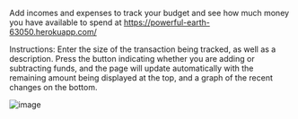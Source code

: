 Add incomes and expenses to track your budget and see how much money you have available to spend at https://powerful-earth-63050.herokuapp.com/

Instructions:
Enter the size of the transaction being tracked, as well as a description. Press the button indicating whether you are adding or subtracting funds, and the page will update automatically with the remaining amount being displayed at the top, and a graph of the recent changes on the bottom.

![image](https://user-images.githubusercontent.com/95263095/180119997-f770af67-82ad-4a9f-9733-408c1a0e5dd2.png)
